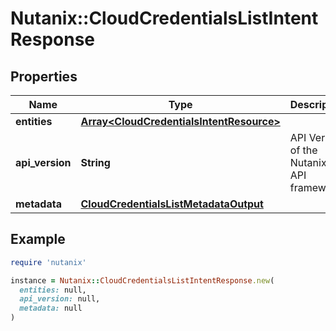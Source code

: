 # Nutanix::CloudCredentialsListIntentResponse

## Properties

| Name | Type | Description | Notes |
| ---- | ---- | ----------- | ----- |
| **entities** | [**Array&lt;CloudCredentialsIntentResource&gt;**](CloudCredentialsIntentResource.md) |  | [optional] |
| **api_version** | **String** | API Version of the Nutanix v3 API framework. | [default to &#39;3.1.0&#39;] |
| **metadata** | [**CloudCredentialsListMetadataOutput**](CloudCredentialsListMetadataOutput.md) |  |  |

## Example

```ruby
require 'nutanix'

instance = Nutanix::CloudCredentialsListIntentResponse.new(
  entities: null,
  api_version: null,
  metadata: null
)
```

